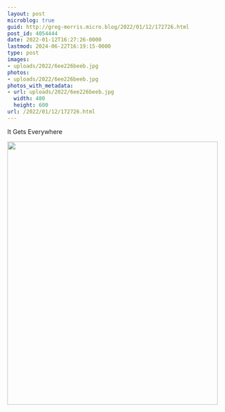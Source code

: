 ```yaml
---
layout: post
microblog: true
guid: http://greg-morris.micro.blog/2022/01/12/172726.html
post_id: 4054444
date: 2022-01-12T16:27:26-0000
lastmod: 2024-06-22T16:19:15-0000
type: post
images:
- uploads/2022/6ee226beeb.jpg
photos:
- uploads/2022/6ee226beeb.jpg
photos_with_metadata:
- url: uploads/2022/6ee226beeb.jpg
  width: 480
  height: 600
url: /2022/01/12/172726.html
---
```

It Gets Everywhere

<img src="uploads/2022/6ee226beeb.jpg" width="480" height="600" alt="" />
